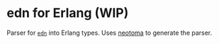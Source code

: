 # edn for Erlang (WIP)

Parser for [`edn`](../../richhickey/edn-format) into Erlang types. Uses
[neotoma](/seancribbs/neotoma) to generate the parser.
